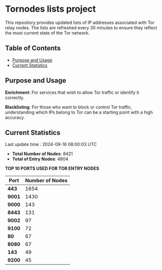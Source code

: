 # Tornodes lists project

This repository provides updated lists of IP addresses associated with Tor relay nodes. The lists are refreshed every 30 minutes to ensure they reflect the most current state of the Tor network.

## Table of Contents

- [Purpose and Usage](#purpose-and-usage)
- [Current Statistics](#current-statistics)


## Purpose and Usage

**Enrichment**: For services that wish to allow Tor traffic or identify it correctly.

**Blacklisting**: For those who want to block or control Tor traffic, understanding which IPs belong to Tor can be a starting point with a high accuracy.

## Current Statistics

Last update time : 2024-09-16 08:00:03 UTC

- **Total Number of Nodes**: 8421
- **Total of Entry Nodes**: 4804

**TOP 10 PORTS USED FOR TOR ENTRY NODES**

| **Port** | **Number of Nodes** |
|------|-----------------|
| **443**   | 1654  |
| **9001**   | 1430  |
| **9000**   | 143  |
| **8443**   | 131  |
| **9002**   | 97  |
| **9100**   | 72  |
| **80**   | 67  |
| **8080**   | 67  |
| **143**   | 49  |
| **9200**   | 45  |

